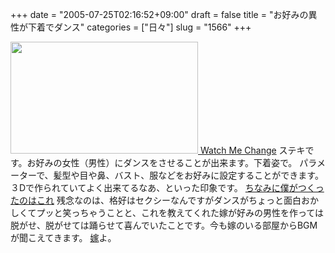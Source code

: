+++
date = "2005-07-25T02:16:52+09:00"
draft = false
title = "お好みの異性が下着でダンス"
categories = ["日々"]
slug = "1566"
+++

<a href="http://www.watchmechange.com/" target="_blank"><img src="http://ieiriblog.jugem.jp/?image=4211" width="300" height="179" alt="" class="pict" />
Watch Me Change</a>
ステキです。お好みの女性（男性）にダンスをさせることが出来ます。下着姿で。
パラメーターで、髪型や目や鼻、バスト、服などをお好みに設定することができます。３Dで作られていてよく出来てるなあ、といった印象です。
<a href="http://www.watchmechange.com/indexe.php?pid=65237f8bf06cce7e1266e8ce4611a6cf" target="_blank">ちなみに僕がつくったのはこれ</a>
残念なのは、格好はセクシーなんですがダンスがちょっと面白おかしくてプッと笑っちゃうことと、これを教えてくれた嫁が好みの男性を作っては脱がせ、脱がせては踊らせて喜んでいたことです。今も嫁のいる部屋からBGMが聞こえてきます。
<a href="http://aki-tect.petit.cc/" target="_blank">嫁</a>よ。
